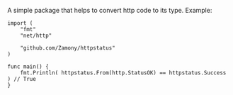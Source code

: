 A simple package that helps to convert http code to its type. Example:

```
import (
    "fmt"
    "net/http"

    "github.com/Zamony/httpstatus"
)

func main() {
    fmt.Println( httpstatus.From(http.StatusOK) == httpstatus.Success ) // True
}
```